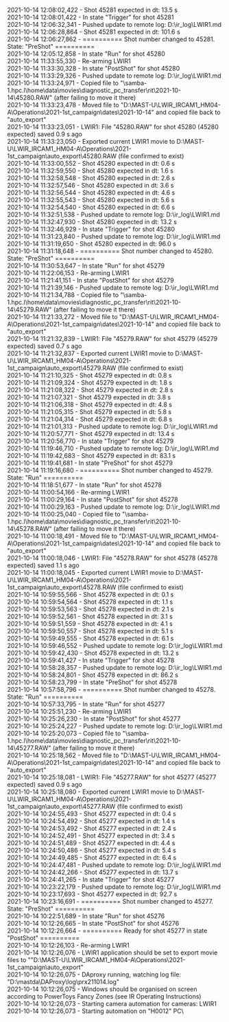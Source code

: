 2021-10-14 12:08:02,422 - Shot 45281 expected in dt: 13.5 s\
2021-10-14 12:08:01,422 - In state "Trigger" for shot 45281\
2021-10-14 12:06:32,341 - Pushed update to remote log: D:\ir_log\LWIR1.md\
2021-10-14 12:06:28,864 - Shot 45281 expected in dt: 101.6 s\
2021-10-14 12:06:27,862 - ========== Shot number changed to 45281. State: "PreShot" ==========\
2021-10-14 12:05:12,858 - In state "Run" for shot 45280\
2021-10-14 11:33:55,330 - Re-arming LWIR1\
2021-10-14 11:33:30,328 - In state "PostShot" for shot 45280\
2021-10-14 11:33:29,326 - Pushed update to remote log: D:\ir_log\LWIR1.md\
2021-10-14 11:33:24,971 - Copied file to "\\samba-1.hpc.l\home\data\movies\diagnostic_pc_transfer\rit\2021-10-14\45280.RAW" (after failing to move it there)\
2021-10-14 11:33:23,478 - Moved file to "D:\MAST-U\LWIR_IRCAM1_HM04-A\Operations\2021-1st_campaign\dates\2021-10-14" and copied file back to "auto_export"\
2021-10-14 11:33:23,051 - LWIR1: File "45280.RAW" for shot 45280 (45280 expected) saved 0.9 s ago\
2021-10-14 11:33:23,050 - Exported current LWIR1 movie to D:\MAST-U\LWIR_IRCAM1_HM04-A\Operations\2021-1st_campaign\auto_export\45280.RAW (file confirmed to exist)\
2021-10-14 11:33:00,552 - Shot 45280 expected in dt: 0.6 s\
2021-10-14 11:32:59,550 - Shot 45280 expected in dt: 1.6 s\
2021-10-14 11:32:58,548 - Shot 45280 expected in dt: 2.6 s\
2021-10-14 11:32:57,546 - Shot 45280 expected in dt: 3.6 s\
2021-10-14 11:32:56,544 - Shot 45280 expected in dt: 4.6 s\
2021-10-14 11:32:55,543 - Shot 45280 expected in dt: 5.6 s\
2021-10-14 11:32:54,540 - Shot 45280 expected in dt: 6.6 s\
2021-10-14 11:32:51,538 - Pushed update to remote log: D:\ir_log\LWIR1.md\
2021-10-14 11:32:47,930 - Shot 45280 expected in dt: 13.2 s\
2021-10-14 11:32:46,929 - In state "Trigger" for shot 45280\
2021-10-14 11:31:23,840 - Pushed update to remote log: D:\ir_log\LWIR1.md\
2021-10-14 11:31:19,650 - Shot 45280 expected in dt: 96.0 s\
2021-10-14 11:31:18,648 - ========== Shot number changed to 45280. State: "PreShot" ==========\
2021-10-14 11:30:53,647 - In state "Run" for shot 45279\
2021-10-14 11:22:06,153 - Re-arming LWIR1\
2021-10-14 11:21:41,151 - In state "PostShot" for shot 45279\
2021-10-14 11:21:39,146 - Pushed update to remote log: D:\ir_log\LWIR1.md\
2021-10-14 11:21:34,788 - Copied file to "\\samba-1.hpc.l\home\data\movies\diagnostic_pc_transfer\rit\2021-10-14\45279.RAW" (after failing to move it there)\
2021-10-14 11:21:33,272 - Moved file to "D:\MAST-U\LWIR_IRCAM1_HM04-A\Operations\2021-1st_campaign\dates\2021-10-14" and copied file back to "auto_export"\
2021-10-14 11:21:32,839 - LWIR1: File "45279.RAW" for shot 45279 (45279 expected) saved 0.7 s ago\
2021-10-14 11:21:32,837 - Exported current LWIR1 movie to D:\MAST-U\LWIR_IRCAM1_HM04-A\Operations\2021-1st_campaign\auto_export\45279.RAW (file confirmed to exist)\
2021-10-14 11:21:10,325 - Shot 45279 expected in dt: 0.8 s\
2021-10-14 11:21:09,324 - Shot 45279 expected in dt: 1.8 s\
2021-10-14 11:21:08,322 - Shot 45279 expected in dt: 2.8 s\
2021-10-14 11:21:07,321 - Shot 45279 expected in dt: 3.8 s\
2021-10-14 11:21:06,318 - Shot 45279 expected in dt: 4.8 s\
2021-10-14 11:21:05,315 - Shot 45279 expected in dt: 5.8 s\
2021-10-14 11:21:04,314 - Shot 45279 expected in dt: 6.8 s\
2021-10-14 11:21:01,313 - Pushed update to remote log: D:\ir_log\LWIR1.md\
2021-10-14 11:20:57,771 - Shot 45279 expected in dt: 13.4 s\
2021-10-14 11:20:56,770 - In state "Trigger" for shot 45279\
2021-10-14 11:19:46,710 - Pushed update to remote log: D:\ir_log\LWIR1.md\
2021-10-14 11:19:42,683 - Shot 45279 expected in dt: 83.1 s\
2021-10-14 11:19:41,681 - In state "PreShot" for shot 45279\
2021-10-14 11:19:16,680 - ========== Shot number changed to 45279. State: "Run" ==========\
2021-10-14 11:18:51,677 - In state "Run" for shot 45278\
2021-10-14 11:00:54,166 - Re-arming LWIR1\
2021-10-14 11:00:29,164 - In state "PostShot" for shot 45278\
2021-10-14 11:00:29,163 - Pushed update to remote log: D:\ir_log\LWIR1.md\
2021-10-14 11:00:25,040 - Copied file to "\\samba-1.hpc.l\home\data\movies\diagnostic_pc_transfer\rit\2021-10-14\45278.RAW" (after failing to move it there)\
2021-10-14 11:00:18,491 - Moved file to "D:\MAST-U\LWIR_IRCAM1_HM04-A\Operations\2021-1st_campaign\dates\2021-10-14" and copied file back to "auto_export"\
2021-10-14 11:00:18,046 - LWIR1: File "45278.RAW" for shot 45278 (45278 expected) saved 1.1 s ago\
2021-10-14 11:00:18,045 - Exported current LWIR1 movie to D:\MAST-U\LWIR_IRCAM1_HM04-A\Operations\2021-1st_campaign\auto_export\45278.RAW (file confirmed to exist)\
2021-10-14 10:59:55,566 - Shot 45278 expected in dt: 0.1 s\
2021-10-14 10:59:54,564 - Shot 45278 expected in dt: 1.1 s\
2021-10-14 10:59:53,563 - Shot 45278 expected in dt: 2.1 s\
2021-10-14 10:59:52,561 - Shot 45278 expected in dt: 3.1 s\
2021-10-14 10:59:51,559 - Shot 45278 expected in dt: 4.1 s\
2021-10-14 10:59:50,557 - Shot 45278 expected in dt: 5.1 s\
2021-10-14 10:59:49,555 - Shot 45278 expected in dt: 6.1 s\
2021-10-14 10:59:46,552 - Pushed update to remote log: D:\ir_log\LWIR1.md\
2021-10-14 10:59:42,430 - Shot 45278 expected in dt: 13.2 s\
2021-10-14 10:59:41,427 - In state "Trigger" for shot 45278\
2021-10-14 10:58:28,357 - Pushed update to remote log: D:\ir_log\LWIR1.md\
2021-10-14 10:58:24,801 - Shot 45278 expected in dt: 86.2 s\
2021-10-14 10:58:23,799 - In state "PreShot" for shot 45278\
2021-10-14 10:57:58,796 - ========== Shot number changed to 45278. State: "Run" ==========\
2021-10-14 10:57:33,795 - In state "Run" for shot 45277\
2021-10-14 10:25:51,230 - Re-arming LWIR1\
2021-10-14 10:25:26,230 - In state "PostShot" for shot 45277\
2021-10-14 10:25:24,227 - Pushed update to remote log: D:\ir_log\LWIR1.md\
2021-10-14 10:25:20,073 - Copied file to "\\samba-1.hpc.l\home\data\movies\diagnostic_pc_transfer\rit\2021-10-14\45277.RAW" (after failing to move it there)\
2021-10-14 10:25:18,562 - Moved file to "D:\MAST-U\LWIR_IRCAM1_HM04-A\Operations\2021-1st_campaign\dates\2021-10-14" and copied file back to "auto_export"\
2021-10-14 10:25:18,081 - LWIR1: File "45277.RAW" for shot 45277 (45277 expected) saved 0.9 s ago\
2021-10-14 10:25:18,080 - Exported current LWIR1 movie to D:\MAST-U\LWIR_IRCAM1_HM04-A\Operations\2021-1st_campaign\auto_export\45277.RAW (file confirmed to exist)\
2021-10-14 10:24:55,493 - Shot 45277 expected in dt: 0.4 s\
2021-10-14 10:24:54,492 - Shot 45277 expected in dt: 1.4 s\
2021-10-14 10:24:53,492 - Shot 45277 expected in dt: 2.4 s\
2021-10-14 10:24:52,491 - Shot 45277 expected in dt: 3.4 s\
2021-10-14 10:24:51,489 - Shot 45277 expected in dt: 4.4 s\
2021-10-14 10:24:50,486 - Shot 45277 expected in dt: 5.4 s\
2021-10-14 10:24:49,485 - Shot 45277 expected in dt: 6.4 s\
2021-10-14 10:24:47,481 - Pushed update to remote log: D:\ir_log\LWIR1.md\
2021-10-14 10:24:42,266 - Shot 45277 expected in dt: 13.7 s\
2021-10-14 10:24:41,265 - In state "Trigger" for shot 45277\
2021-10-14 10:23:22,179 - Pushed update to remote log: D:\ir_log\LWIR1.md\
2021-10-14 10:23:17,693 - Shot 45277 expected in dt: 92.7 s\
2021-10-14 10:23:16,691 - ========== Shot number changed to 45277. State: "PreShot" ==========\
2021-10-14 10:22:51,689 - In state "Run" for shot 45276\
2021-10-14 10:12:26,665 - In state "PostShot" for shot 45276\
2021-10-14 10:12:26,664 - ========== Ready for shot 45277 in state "PostShot" ==========\
2021-10-14 10:12:26,103 - Re-arming LWIR1\
2021-10-14 10:12:26,076 - LWIR1 application should be set to export movie files to ""D:\MAST-U\LWIR_IRCAM1_HM04-A\Operations\2021-1st_campaign\auto_export"\
2021-10-14 10:12:26,075 - DAproxy running, watching log file: "D:\mastda\DAProxy\log\prx211014.log"\
2021-10-14 10:12:26,075 - Windows should be organised on screen according to PowerToys Fancy Zones (see IR Operating Instructions)\
2021-10-14 10:12:26,073 - Starting camera automation for cameras: LWIR1\
2021-10-14 10:12:26,073 - Starting automation on "H0012" PC\
